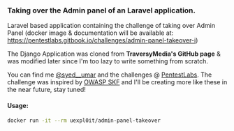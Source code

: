 ### Taking over the Admin panel of an Laravel application.

Laravel based application containing the challenge of taking over Admin Panel (docker image & documentation will be available at: https://pentestlabs.gitbook.io/challenges/admin-panel-takeover-i)

The Django Application was cloned from **TraversyMedia's GitHub page** & was modified later since I'm too lazy to write something from scratch.

You can find me [@syed__umar](https://twitter.com/syed__umar) and the challenges @ [PentestLabs](https://pentestlabs.gitbook.io/challenges/). The challenge was inspired by [OWASP SKF](https://owasp-skf.gitbook.io/) and I'll be creating more like these in the near future, stay tuned! 

#### Usage:
```bash
docker run -it --rm uexpl0it/admin-panel-takeover
```
